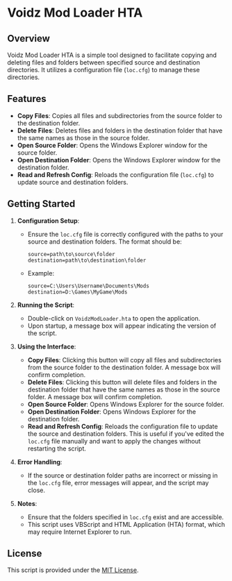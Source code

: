 

# Voidz Mod Loader HTA

## Overview
Voidz Mod Loader HTA is a simple tool designed to facilitate copying and deleting files and folders between specified source and destination directories. It utilizes a configuration file (`loc.cfg`) to manage these directories.

## Features
- **Copy Files**: Copies all files and subdirectories from the source folder to the destination folder.
- **Delete Files**: Deletes files and folders in the destination folder that have the same names as those in the source folder.
- **Open Source Folder**: Opens the Windows Explorer window for the source folder.
- **Open Destination Folder**: Opens the Windows Explorer window for the destination folder.
- **Read and Refresh Config**: Reloads the configuration file (`loc.cfg`) to update source and destination folders.

## Getting Started
1. **Configuration Setup**:
   - Ensure the `loc.cfg` file is correctly configured with the paths to your source and destination folders. The format should be:
     ```
     source=path\to\source\folder
     destination=path\to\destination\folder
     ```
   - Example:
     ```
     source=C:\Users\Username\Documents\Mods
     destination=D:\Games\MyGame\Mods
     ```

2. **Running the Script**:
   - Double-click on `VoidzModLoader.hta` to open the application.
   - Upon startup, a message box will appear indicating the version of the script.

3. **Using the Interface**:
   - **Copy Files**: Clicking this button will copy all files and subdirectories from the source folder to the destination folder. A message box will confirm completion.
   - **Delete Files**: Clicking this button will delete files and folders in the destination folder that have the same names as those in the source folder. A message box will confirm completion.
   - **Open Source Folder**: Opens Windows Explorer for the source folder.
   - **Open Destination Folder**: Opens Windows Explorer for the destination folder.
   - **Read and Refresh Config**: Reloads the configuration file to update the source and destination folders. This is useful if you've edited the `loc.cfg` file manually and want to apply the changes without restarting the script.

4. **Error Handling**:
   - If the source or destination folder paths are incorrect or missing in the `loc.cfg` file, error messages will appear, and the script may close.

5. **Notes**:
   - Ensure that the folders specified in `loc.cfg` exist and are accessible.
   - This script uses VBScript and HTML Application (HTA) format, which may require Internet Explorer to run.

## License
This script is provided under the [MIT License](LICENSE).

